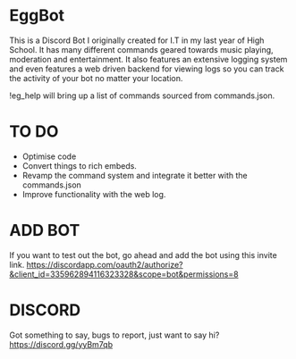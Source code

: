 # EggBot
This is a Discord Bot I originally created for I.T in my last year of High School. It has many different commands geared towards music playing, moderation and entertainment. It also features an extensive logging system and even features a web driven backend for viewing logs so you can track the activity of your bot no matter your location.

!eg_help will bring up a list of commands sourced from commands.json.

# TO DO
- Optimise code
- Convert things to rich embeds.
- Revamp the command system and integrate it better with the commands.json
- Improve functionality with the web log.

# ADD BOT
If you want to test out the bot, go ahead and add the bot using this invite link. https://discordapp.com/oauth2/authorize?&client_id=335962894116323328&scope=bot&permissions=8

# DISCORD
Got something to say, bugs to report, just want to say hi?
https://discord.gg/yyBm7qb
